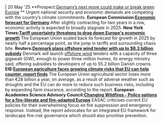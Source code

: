 | 20 May '25
**Prospect:[Germany’s next move could make or break green Europe](https://www.prospectmagazine.co.uk/world/europe/european-union/germany-news/69921/germanys-next-move-could-make-or-break-green-europe) **
Urgent national security and economic demands are competing with the country’s climate commitments.
**European Commission:[Economic forecast for Germany](https://economy-finance.ec.europa.eu/economic-surveillance-eu-economies/germany/economic-forecast-germany_en)**
After slightly contracting for two years in a row, economic activity is expected to broadly stagnate in 2025.
**New York Times:[Tariff uncertainty threatens to drag down Europe's economic growth](https://www.nytimes.com/2025/05/19/business/tariffs-european-union-economy-growth.html)**
The European Union scaled back its forecast for growth in 2025 by nearly half a percentage point, as the jump in tariffs and surrounding chaos bite.
**Reuters:[Denmark plans offshore wind tender with up to $8.3 billion subsidy](https://www.reuters.com/sustainability/climate-energy/denmark-plans-offshore-wind-tender-with-up-83-bln-subsidy-2025-05-19/)**
Denmark will launch [offshore wind](https://www.cleanenergywire.org/glossary/letter_o#offshore_wind) tenders with a capacity of three gigawatt (GW), enough to power three million homes, its energy ministry said, offering subsidies to developers of up to 55.2 billion Danish crowns.
**EIB:[European agriculture faces growing climate risks that EU can help counter, report finds](https://www.eib.org/en/press/all/2025-214-european-agriculture-faces-growing-climate-risks-that-eu-can-help-counter-new-study-finds)**
The European Union agricultural sector loses more than €28 billion a year, on average, as a result of adverse weather such as droughts and the EU can do more to reduce such business risks, including by expanding farm insurance, according to the report.
**European Academies Science Advisory Council:[Changing Wildfires - Policy options for a fire-literate and fire-adapted Europe](https://easac.eu/publications/details/changing-wildfires)**
EASAC criticises current EU policies for their overwhelming focus on fire suppression and emergency response. Instead, the report advocates for an integrated EU framework for landscape fire-risk governance which should also prioritise prevention.